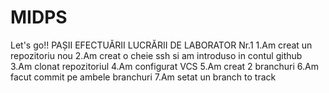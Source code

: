 # MIDPS
Let's go!!
PAȘII EFECTUĂRII LUCRĂRII DE LABORATOR Nr.1
1.Am creat un repozitoriu nou
2.Am creat o cheie ssh si am introduso in contul github
3.Am clonat repozitoriul
4.Am configurat VCS
5.Am creat 2 branchuri
6.Am facut commit pe ambele branchuri
7.Am setat un branch to track